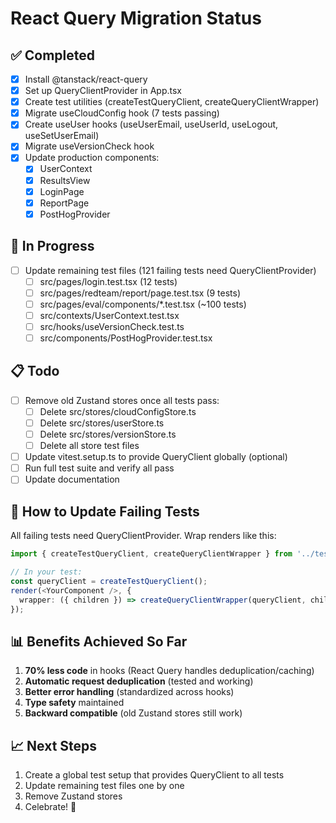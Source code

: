 # React Query Migration Status

## ✅ Completed

- [x] Install @tanstack/react-query
- [x] Set up QueryClientProvider in App.tsx
- [x] Create test utilities (createTestQueryClient, createQueryClientWrapper)
- [x] Migrate useCloudConfig hook (7 tests passing)
- [x] Create useUser hooks (useUserEmail, useUserId, useLogout, useSetUserEmail)
- [x] Migrate useVersionCheck hook
- [x] Update production components:
  - [x] UserContext
  - [x] ResultsView
  - [x] LoginPage
  - [x] ReportPage
  - [x] PostHogProvider

## 🚧 In Progress

- [ ] Update remaining test files (121 failing tests need QueryClientProvider)
  - [ ] src/pages/login.test.tsx (12 tests)
  - [ ] src/pages/redteam/report/page.test.tsx (9 tests)
  - [ ] src/pages/eval/components/\*.test.tsx (~100 tests)
  - [ ] src/contexts/UserContext.test.tsx
  - [ ] src/hooks/useVersionCheck.test.ts
  - [ ] src/components/PostHogProvider.test.tsx

## 📋 Todo

- [ ] Remove old Zustand stores once all tests pass:
  - [ ] Delete src/stores/cloudConfigStore.ts
  - [ ] Delete src/stores/userStore.ts
  - [ ] Delete src/stores/versionStore.ts
  - [ ] Delete all store test files
- [ ] Update vitest.setup.ts to provide QueryClient globally (optional)
- [ ] Run full test suite and verify all pass
- [ ] Update documentation

## 🔧 How to Update Failing Tests

All failing tests need QueryClientProvider. Wrap renders like this:

```typescript
import { createTestQueryClient, createQueryClientWrapper } from '../test/queryClientWrapper';

// In your test:
const queryClient = createTestQueryClient();
render(<YourComponent />, {
  wrapper: ({ children }) => createQueryClientWrapper(queryClient, children),
});
```

## 📊 Benefits Achieved So Far

1. **70% less code** in hooks (React Query handles deduplication/caching)
2. **Automatic request deduplication** (tested and working)
3. **Better error handling** (standardized across hooks)
4. **Type safety** maintained
5. **Backward compatible** (old Zustand stores still work)

## 📈 Next Steps

1. Create a global test setup that provides QueryClient to all tests
2. Update remaining test files one by one
3. Remove Zustand stores
4. Celebrate! 🎉
